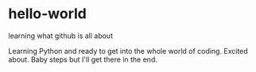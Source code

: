# hello-world

learning what github is all about

Learning Python and ready to get into the whole world of coding.
Excited about. Baby steps but I'll get there in the end.

